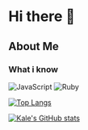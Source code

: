 <h1> Hi there 👋 </h1>

<h2> About Me </h2>

<h3> What i know </h3>

![JavaScript](https://img.shields.io/badge/javascript-%23323330.svg?style=for-the-badge&logo=javascript&logoColor=%23F7DF1E)
![Ruby](https://img.shields.io/badge/ruby-%23CC342D.svg?style=for-the-badge&logo=ruby&logoColor=white)

<!-- - 🔭 I’m currently working on IRL a social media web application that allows for people to join random groups and meet new people
- 🌱 I’m currently learning full stack development
- 👯 I’m looking to collaborate on ...
- 🤔 I’m looking for help with ...
- 💬 Ask me about my past and how I ended up in software development
- 📫 How to reach me: ...
- 😄 Pronouns: He/Him
- ⚡ Fun fact: I played a professional sport
 -->
 
[![Top Langs](https://github-readme-stats.vercel.app/api/top-langs/?username=kleach12&layout=compact&theme=transparent)](https://github.com/anuraghazra/github-readme-stats)

[![Kale's GitHub stats](https://github-readme-stats.vercel.app/api?username=kleach12&show_icons=true&theme=transparent)](https://github.com/anuraghazra/github-readme-stats)

